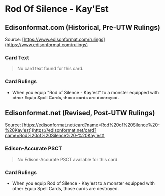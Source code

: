 # Rod Of Silence - Kay'Est

## Edisonformat.com (Historical, Pre-UTW Rulings)

Source: [https://www.edisonformat.com/rulings](https://www.edisonformat.com/rulings)

### Card Text

> No card text found for this card.

### Card Rulings

*   When you equip "Rod of Silence - Kay'est" to a monster equipped with other Equip Spell Cards, those cards are destroyed.

## Edisonformat.net (Revised, Post-UTW Rulings)

Source: [https://edisonformat.net/card?name=Rod%20of%20Silence%20-%20Kay'est](https://edisonformat.net/card?name=Rod%20of%20Silence%20-%20Kay'est)

### Edison-Accurate PSCT

> No Edison-Accurate PSCT available for this card.

### Card Rulings

*   When you equip Rod of Silence - Kay'est to a monster equipped with other Equip Spell Cards, those cards are destroyed.
            